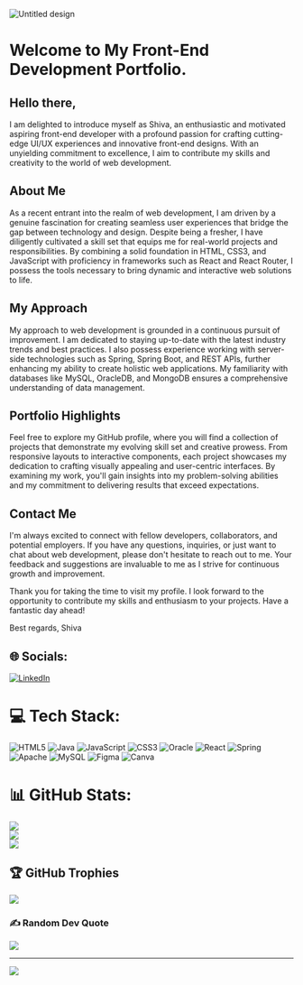 ![Untitled design](https://github.com/shivak-dev/shivak-dev/assets/142004400/28c73ef6-fc24-4cf9-9f79-c75bed7297e1)

# Welcome to My Front-End Development Portfolio.





## Hello there,
I am delighted to introduce myself as Shiva, an enthusiastic and motivated aspiring front-end developer with a profound passion for crafting cutting-edge UI/UX experiences and innovative front-end designs. With an unyielding commitment to excellence, I aim to contribute my skills and creativity to the world of web development.




## About Me
As a recent entrant into the realm of web development, I am driven by a genuine fascination for creating seamless user experiences that bridge the gap between technology and design. Despite being a fresher, I have diligently cultivated a skill set that equips me for real-world projects and responsibilities. By combining a solid foundation in HTML, CSS3, and JavaScript with proficiency in frameworks such as React and React Router, I possess the tools necessary to bring dynamic and interactive web solutions to life.




## My Approach
My approach to web development is grounded in a continuous pursuit of improvement. I am dedicated to staying up-to-date with the latest industry trends and best practices. I also possess experience working with server-side technologies such as Spring, Spring Boot, and REST APIs, further enhancing my ability to create holistic web applications. My familiarity with databases like MySQL, OracleDB, and MongoDB ensures a comprehensive understanding of data management.




## Portfolio Highlights
Feel free to explore my GitHub profile, where you will find a collection of projects that demonstrate my evolving skill set and creative prowess. From responsive layouts to interactive components, each project showcases my dedication to crafting visually appealing and user-centric interfaces. By examining my work, you'll gain insights into my problem-solving abilities and my commitment to delivering results that exceed expectations.




## Contact Me
I'm always excited to connect with fellow developers, collaborators, and potential employers. If you have any questions, inquiries, or just want to chat about web development, please don't hesitate to reach out to me. Your feedback and suggestions are invaluable to me as I strive for continuous growth and improvement.




Thank you for taking the time to visit my profile. I look forward to the opportunity to contribute my skills and enthusiasm to your projects. Have a fantastic day ahead!




Best regards,
Shiva




## 🌐 Socials:
[![LinkedIn](https://img.shields.io/badge/LinkedIn-%230077B5.svg?logo=linkedin&logoColor=white)](https://www.linkedin.com/in/kurre-shiva-4418ba262/)




# 💻 Tech Stack:
![HTML5](https://img.shields.io/badge/html5-%23E34F26.svg?style=plastic&logo=html5&logoColor=white) ![Java](https://img.shields.io/badge/java-%23ED8B00.svg?style=plastic&logo=java&logoColor=white) ![JavaScript](https://img.shields.io/badge/javascript-%23323330.svg?style=plastic&logo=javascript&logoColor=%23F7DF1E) ![CSS3](https://img.shields.io/badge/css3-%231572B6.svg?style=plastic&logo=css3&logoColor=white) ![Oracle](https://img.shields.io/badge/Oracle-F80000?style=plastic&logo=oracle&logoColor=white) ![React](https://img.shields.io/badge/react-%2320232a.svg?style=plastic&logo=react&logoColor=%2361DAFB) ![Spring](https://img.shields.io/badge/spring-%236DB33F.svg?style=plastic&logo=spring&logoColor=white) ![Apache](https://img.shields.io/badge/apache-%23D42029.svg?style=plastic&logo=apache&logoColor=white) ![MySQL](https://img.shields.io/badge/mysql-%2300f.svg?style=plastic&logo=mysql&logoColor=white)     ![Figma](https://img.shields.io/badge/figma-%23F24E1E.svg?style=plastic&logo=figma&logoColor=white) ![Canva](https://img.shields.io/badge/Canva-%2300C4CC.svg?style=plastic&logo=Canva&logoColor=white)
# 📊 GitHub Stats:
![](https://github-readme-stats.vercel.app/api?username=shivak-dev&theme=default&hide_border=false&include_all_commits=true&count_private=true)<br/>
![](https://github-readme-streak-stats.herokuapp.com/?user=shivak-dev&theme=default&hide_border=false)<br/>
![](https://github-readme-stats.vercel.app/api/top-langs/?username=shivak-dev&theme=default&hide_border=false&include_all_commits=true&count_private=true&layout=compact)




## 🏆 GitHub Trophies
![](https://github-profile-trophy.vercel.app/?username=shivak-dev&theme=matrix&no-frame=false&no-bg=true&margin-w=4)




### ✍️ Random Dev Quote
![](https://quotes-github-readme.vercel.app/api?type=horizontal&theme=light)




---
[![](https://visitcount.itsvg.in/api?id=shivak-dev&icon=9&color=12)](https://visitcount.itsvg.in)




<!-- Proudly created with GPRM ( https://gprm.itsvg.in ) -->
